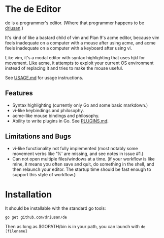 # The de Editor

de is a programmer's editor. (Where that programmer happens to be [driusan](https://github.com/driusan/).)

It's kind of like a bastard child of vim and Plan 9's acme editor, because vim feels inadequate on a 
computer with a mouse after using acme, and acme feels inadequate on a computer with a keyboard after 
using vi.

Like vim, it's a modal editor with syntax highlighting that uses hjkl for movement.
Like acme, it attempts to exploit your current OS environment instead of replacing it and tries to
make the mouse useful.

See [USAGE.md](USAGE.md) for usage instructions.

## Features

* Syntax highlighting (currently only Go and some basic markdown.)
* vi-like keybindings and philosophy.
* acme-like mouse bindings and philosophy.
* Ability to write plugins in Go. See [PLUGINS.md](PLUGINS.md).

## Limitations and Bugs

* vi-like functionality not fully implemented (most notably some movement verbs like '%' are missing,
  and see notes in issue #1.)
* Can not open multiple files/windows at a time. (if your workflow is like mine, it means you often
  save and quit, do something in the shell, and then relaunch your editor. The startup time should
  be fast enough to support this style of workflow.)

# Installation

It should be installable with the standard go tools:

```
go get github.com/driusan/de
```

Then as long as $GOPATH/bin is in your path, you can launch with `de [filename]`

